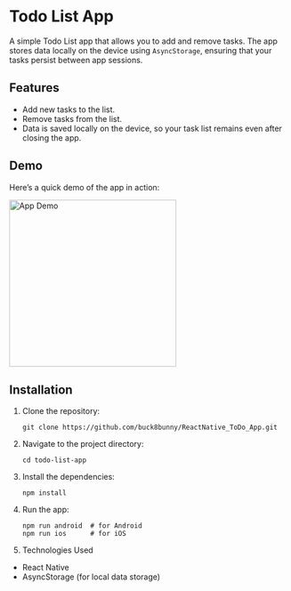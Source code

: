 # Todo List App

A simple Todo List app that allows you to add and remove tasks. The app stores data locally on the device using `AsyncStorage`, ensuring that your tasks persist between app sessions.

## Features

- Add new tasks to the list.
- Remove tasks from the list.
- Data is saved locally on the device, so your task list remains even after closing the app.

## Demo

Here’s a quick demo of the app in action:

<img src="demo.gif" alt="App Demo" width="300" />

## Installation

1. Clone the repository:

   ```
   git clone https://github.com/buck8bunny/ReactNative_ToDo_App.git 
   ```

2. Navigate to the project directory:

   ```
   cd todo-list-app
   ```

3. Install the dependencies:
   ```
   npm install
   ```
4. Run the app:
   ```
   npm run android  # for Android
   npm run ios      # for iOS
   ```

5. Technologies Used
-  React Native
-  AsyncStorage (for local data storage)

